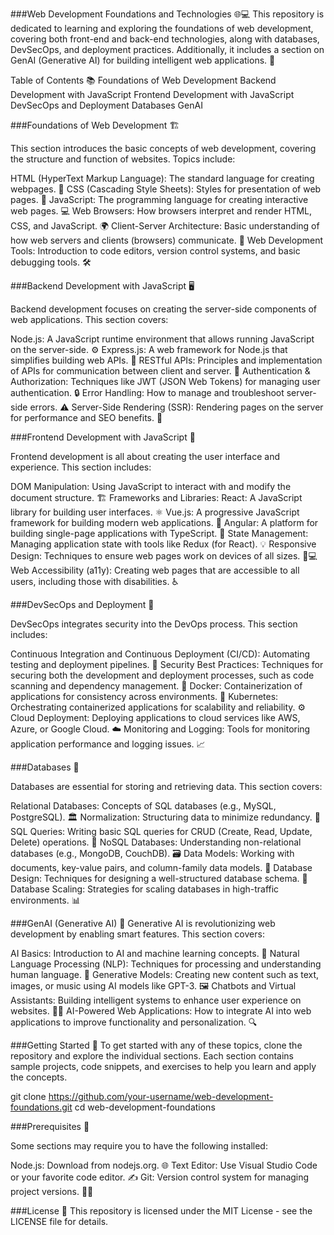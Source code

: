 ###Web Development Foundations and Technologies 🌐💻
This repository is dedicated to learning and exploring the foundations of web development, covering both front-end and back-end technologies, along with databases, DevSecOps, and deployment practices. Additionally, it includes a section on GenAI (Generative AI) for building intelligent web applications. 🤖

Table of Contents 📚
Foundations of Web Development
Backend Development with JavaScript
Frontend Development with JavaScript
DevSecOps and Deployment
Databases
GenAI

###Foundations of Web Development 🏗️

This section introduces the basic concepts of web development, covering the structure and function of websites. Topics include:

HTML (HyperText Markup Language): The standard language for creating webpages. 📄
CSS (Cascading Style Sheets): Styles for presentation of web pages. 🎨
JavaScript: The programming language for creating interactive web pages. 💻
Web Browsers: How browsers interpret and render HTML, CSS, and JavaScript. 🌍
Client-Server Architecture: Basic understanding of how web servers and clients (browsers) communicate. 🔄
Web Development Tools: Introduction to code editors, version control systems, and basic debugging tools. 🛠️


###Backend Development with JavaScript 🖥️

Backend development focuses on creating the server-side components of web applications. This section covers:

Node.js: A JavaScript runtime environment that allows running JavaScript on the server-side. ⚙️
Express.js: A web framework for Node.js that simplifies building web APIs. 🔌
RESTful APIs: Principles and implementation of APIs for communication between client and server. 🔗
Authentication & Authorization: Techniques like JWT (JSON Web Tokens) for managing user authentication. 🔒
Error Handling: How to manage and troubleshoot server-side errors. ⚠️
Server-Side Rendering (SSR): Rendering pages on the server for performance and SEO benefits. 🚀


###Frontend Development with JavaScript 🎨

Frontend development is all about creating the user interface and experience. This section includes:

DOM Manipulation: Using JavaScript to interact with and modify the document structure. 🏗️
Frameworks and Libraries:
React: A JavaScript library for building user interfaces. ⚛️
Vue.js: A progressive JavaScript framework for building modern web applications. 🌱
Angular: A platform for building single-page applications with TypeScript. 🔧
State Management: Managing application state with tools like Redux (for React). 💡
Responsive Design: Techniques to ensure web pages work on devices of all sizes. 📱💻
Web Accessibility (a11y): Creating web pages that are accessible to all users, including those with disabilities. ♿


###DevSecOps and Deployment 🚀

DevSecOps integrates security into the DevOps process. This section includes:

Continuous Integration and Continuous Deployment (CI/CD): Automating testing and deployment pipelines. 🔄
Security Best Practices: Techniques for securing both the development and deployment processes, such as code scanning and dependency management. 🔐
Docker: Containerization of applications for consistency across environments. 🐳
Kubernetes: Orchestrating containerized applications for scalability and reliability. ⚙️
Cloud Deployment: Deploying applications to cloud services like AWS, Azure, or Google Cloud. ☁️
Monitoring and Logging: Tools for monitoring application performance and logging issues. 📈


###Databases 💾

Databases are essential for storing and retrieving data. This section covers:

Relational Databases: Concepts of SQL databases (e.g., MySQL, PostgreSQL). 🏛️
Normalization: Structuring data to minimize redundancy. 🔢
SQL Queries: Writing basic SQL queries for CRUD (Create, Read, Update, Delete) operations. 📝
NoSQL Databases: Understanding non-relational databases (e.g., MongoDB, CouchDB). 🗃️
Data Models: Working with documents, key-value pairs, and column-family data models. 🧮
Database Design: Techniques for designing a well-structured database schema. 🧩
Database Scaling: Strategies for scaling databases in high-traffic environments. 📊


###GenAI (Generative AI) 🤖
Generative AI is revolutionizing web development by enabling smart features. This section covers:

AI Basics: Introduction to AI and machine learning concepts. 🧠
Natural Language Processing (NLP): Techniques for processing and understanding human language. 💬
Generative Models: Creating new content such as text, images, or music using AI models like GPT-3. 🖼️
Chatbots and Virtual Assistants: Building intelligent systems to enhance user experience on websites. 💬🤖
AI-Powered Web Applications: How to integrate AI into web applications to improve functionality and personalization. 🔍


###Getting Started 🚀
To get started with any of these topics, clone the repository and explore the individual sections. Each section contains sample projects, code snippets, and exercises to help you learn and apply the concepts.

git clone https://github.com/your-username/web-development-foundations.git
cd web-development-foundations


###Prerequisites 🔧

Some sections may require you to have the following installed:

Node.js: Download from nodejs.org. 🌐
Text Editor: Use Visual Studio Code or your favorite code editor. ✍️
Git: Version control system for managing project versions. 🧑‍💻


###License 📝
This repository is licensed under the MIT License - see the LICENSE file for details.